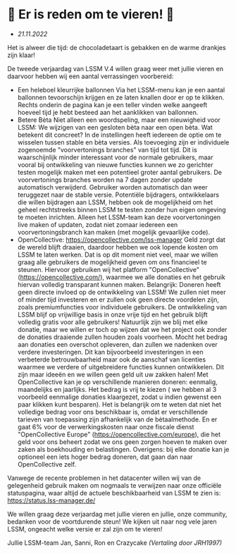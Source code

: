 # 🎉 Er is reden om te vieren! 🎉

* *21.11.2022*

Het is alweer die tijd: de chocoladetaart is gebakken en de warme drankjes zijn klaar!

De tweede verjaardag van LSSM V.4 willen graag weer met jullie vieren en daarvoor hebben wij een aantal verrassingen voorbereid:

* Een heleboel kleurrijke ballonnen
  Via het LSSM-menu kan je een aantal ballonnen tevoorschijn krijgen en ze laten knallen door er op te klikken. Rechts onderin de pagina kan je een teller vinden welke aangeeft hoeveel tijd je hebt besteed aan het aanklikken van ballonnen.
* Betere Bèta
  Niet alleen een woordspeling, maar een nieuwigheid voor LSSM: We wijzigen van een gesloten bèta naar een open bèta.
  Wat betekent dit concreet?
  In de instellingen heeft iedereen de optie om te wisselen tussen stable en bèta versies. Als toevoeging zijn er individuele zogenoemde "voorvertonings branches" van tijd tot tijd. Dit is waarschijnlijk minder interessant voor de normale gebruikers, maar vooral bij ontwikkeling van nieuwe functies kunnen we zo gerichter testen mogelijk maken met een potentieel groter aantal gebruikers. De voorvertonings branches worden na 7 dagen zonder update automatisch verwijderd. Gebruiker worden automatisch dan weer teruggezet naar de stable versie.
  Potentiële bijdragers, ontwikkelaars die willen bijdragen aan LSSM, hebben ook de mogelijkheid om het geheel rechtstreeks binnen LSSM te testen zonder hun eigen omgeving te moeten inrichten. Alleen het LSSM-team kan deze voorvertoningen live maken of updaten, zodat niet zomaar iedereen een voorvertoningsbranch kan maken (met mogelijk gevaarlijke code).
* OpenCollective: <https://opencollective.com/lss-manager>
  Geld zorgt dat de wereld blijft draaien, daardoor hebben we ook lopende kosten om LSSM te laten werken. Dat is op dit moment niet veel, maar we willen graag alle gebruikers de mogelijkheid geven om ons financieel te steunen. Hiervoor gebruiken wij het platform "OpenCollective" (<https://opencollective.com/>), waarmee we alle donaties en het gebruik hiervan volledig transparant kunnen maken.
  Belangrijk: Doneren heeft geen directe invloed op de ontwikkeling van LSSM! We zullen niet meer of minder tijd investeren en er zullen ook geen directe voordelen zijn, zoals premiumfuncties voor individuele gebruikers. De ontwikkeling van LSSM blijf op vrijwillige basis in onze vrije tijd en het gebruik blijft volledig gratis voor alle gebruikers!
  Natuurlijk zijn we blij met elke donatie, maar we willen er toch op wijzen dat we het project ook zonder de donaties draaiende zullen houden zoals voorheen.
  Mocht het bedrag aan donaties een overschot opleveren, dan zullen we nadenken over verdere investeringen. Dit kan bijvoorbeeld investeringen in een verbeterde betrouwbaarheid maar ook de aanschaf van licenties waarmee we verdere of uitgebreidere functies kunnen ontwikkelen. Dit zijn maar ideeën en we willen geen geld uit uw zakken halen!
  Met OpenCollective kan je op verschillende manieren doneren: eenmalig, maandelijks en jaarlijks. Het bedrag is vrij te kiezen ( we hebben al 3 voorbeeld eenmalige donaties klaargezet, zodat u indien gewenst een paar klikken kunt besparen). Het is belangrijk om te weten dat niet het volledige bedrag voor ons beschikbaar is, omdat er verschillende tarieven van toepassing zijn afhankelijk van de bètaalmethode. En er gaat 6% voor de verwerkingskosten naar onze fiscale dienst "OpenCollective Europe" (<https://opencollective.com/europe>), die het geld voor ons beheert zodat we ons geen zorgen hoeven te maken over zaken als boekhouding en belastingen.
  Overigens: bij elke donatie kan je optioneel een iets hoger bedrag doneren, dat gaan dan naar OpenCollective zelf.

Vanwege de recente problemen in het datacenter willen wij van de gelegenheid gebruik maken om nogmaals te verwijzen naar onze officiële statuspagina, waar altijd de actuele beschikbaarheid van LSSM te zien is: <https://status.lss-manager.de/>

We willen graag deze verjaardag met jullie vieren en jullie, onze community, bedanken voor de voortdurende steun!
We kijken uit naar nog vele jaren LSSM, ongeacht welke versie er zal zijn om te vieren!

Jullie LSSM-team
Jan, Sanni, Ron en Crazycake
*(Vertaling door JRH1997)*

